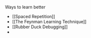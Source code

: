 Ways to learn better
 * [[Spaced Repetition]]
 * [[The Feynman Learning Technique]]
 * [[Rubber Duck Debugging]]
 * 